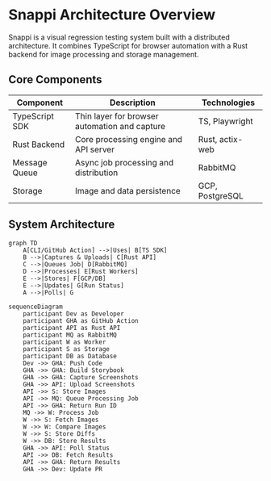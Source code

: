 # Snappi Architecture Overview

Snappi is a visual regression testing system built with a distributed architecture. It combines TypeScript for browser
automation with a Rust backend for image processing and storage management.

## Core Components

| Component      | Description                                   | Technologies    |
|----------------|-----------------------------------------------|-----------------|
| TypeScript SDK | Thin layer for browser automation and capture | TS, Playwright  |
| Rust Backend   | Core processing engine and API server         | Rust, actix-web |
| Message Queue  | Async job processing and distribution         | RabbitMQ        |
| Storage        | Image and data persistence                    | GCP, PostgreSQL |

## System Architecture

```mermaid
graph TD
    A[CLI/GitHub Action] -->|Uses| B[TS SDK]
    B -->|Captures & Uploads| C[Rust API]
    C -->|Queues Job| D[RabbitMQ]
    D -->|Processes| E[Rust Workers]
    E -->|Stores| F[GCP/DB]
    E -->|Updates| G[Run Status]
    A -->|Polls| G
```

```mermaid
sequenceDiagram
    participant Dev as Developer
    participant GHA as GitHub Action
    participant API as Rust API
    participant MQ as RabbitMQ
    participant W as Worker
    participant S as Storage
    participant DB as Database
    Dev ->> GHA: Push Code
    GHA ->> GHA: Build Storybook
    GHA ->> GHA: Capture Screenshots
    GHA ->> API: Upload Screenshots
    API ->> S: Store Images
    API ->> MQ: Queue Processing Job
    API ->> GHA: Return Run ID
    MQ ->> W: Process Job
    W ->> S: Fetch Images
    W ->> W: Compare Images
    W ->> S: Store Diffs
    W ->> DB: Store Results
    GHA ->> API: Poll Status
    API ->> DB: Fetch Results
    API ->> GHA: Return Results
    GHA ->> Dev: Update PR
```